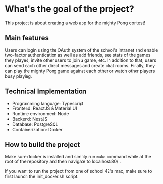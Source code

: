 # What's the goal of the project?
This project is about creating a web app for the mighty Pong contest!

## Main features
Users can login using the OAuth system of the school's intranet and enable two-factor authentication as well as add friends, see stats of the games they played, invite other users to join a game, etc.
In addition to that, users can send each other direct messages and create chat rooms.
Finally, they can play the mighty Pong game against each other or watch other players busy playing.

## Technical Implementation
- Programming language: Typescript
- Frontend: ReactJS & Material UI
- Runtime environment: Node
- Backend: NestJS
- Database: PostgreSQL
- Containerization: Docker

## How to build the project
Make sure docker is installed and simply run `make` command while at the root of the repository and then navigate to localhost:80/ .

If you want to run the project from one of school 42's mac, make sure to first launch the init_docker.sh script.